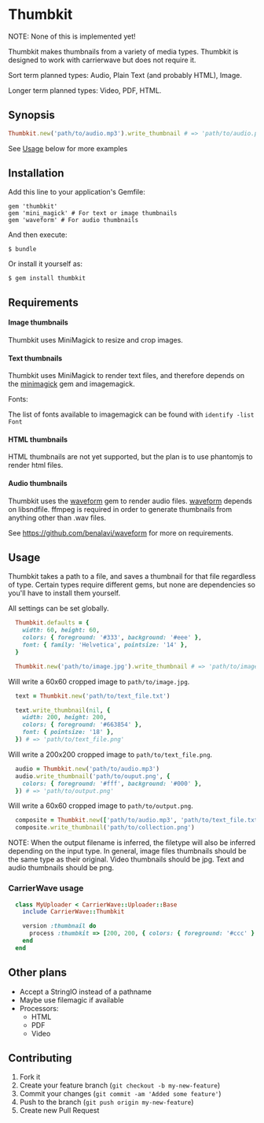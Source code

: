 # Thumbkit

NOTE: None of this is implemented yet!

Thumbkit makes thumbnails from a variety of media types.
Thumbkit is designed to work with carrierwave but does not require it.

Sort term planned types: Audio, Plain Text (and probably HTML), Image.

Longer term planned types: Video, PDF, HTML.

## Synopsis

```ruby
Thumbkit.new('path/to/audio.mp3').write_thumbnail # => 'path/to/audio.png'
```

See [Usage](#usage) below for more examples

## Installation

Add this line to your application's Gemfile:

    gem 'thumbkit'
    gem 'mini_magick' # For text or image thumbnails
    gem 'waveform' # For audio thumbnails

And then execute:

    $ bundle

Or install it yourself as:

    $ gem install thumbkit

## Requirements

#### Image thumbnails

Thumbkit uses MiniMagick to resize and crop images.

#### Text thumbnails

Thumbkit uses MiniMagick to render text files, and therefore depends on the
[minimagick](https://github.com/probablycorey/mini_magick) gem and imagemagick.

Fonts:

The list of fonts available to imagemagick can be found with `identify -list Font`

#### HTML thumbnails

HTML thumbnails are not yet supported, but the plan is to use phantomjs to
render html files.

#### Audio thumbnails

Thumbkit uses the [waveform](https://github.com/benalavi/waveform) gem to render
audio files. [waveform](https://github.com/benalavi/waveform) depends on
libsndfile. ffmpeg is required in order to generate thumbnails from anything
other than .wav files.

See https://github.com/benalavi/waveform for more on requirements.

## Usage

Thumbkit takes a path to a file, and saves a thumbnail for that file regardless
of type. Certain types require different gems, but none are dependencies so
you'll have to install them yourself.

All settings can be set globally.

```ruby
  Thumbkit.defaults = {
    width: 60, height: 60,
    colors: { foreground: '#333', background: '#eee' },
    font: { family: 'Helvetica', pointsize: '14' },
  }
```

```ruby
  Thumbkit.new('path/to/image.jpg').write_thumbnail # => 'path/to/image.jpg'
```

Will write a 60x60 cropped image to `path/to/image.jpg`.

```ruby
  text = Thumbkit.new('path/to/text_file.txt')

  text.write_thumbnail(nil, {
    width: 200, height: 200,
    colors: { foreground: '#663854' },
    font: { pointsize: '18' },
  }) # => 'path/to/text_file.png'

```

Will write a 200x200 cropped image to `path/to/text_file.png`.

```ruby
  audio = Thumbkit.new('path/to/audio.mp3')
  audio.write_thumbnail('path/to/ouput.png', {
    colors: { foreground: '#fff', background: '#000' },
  }) # => 'path/to/output.png'
```

Will write a 60x60 cropped image to `path/to/output.png`.

```ruby
  composite = Thumbkit.new(['path/to/audio.mp3', 'path/to/text_file.txt'])
  composite.write_thumbnail('path/to/collection.png')
```

NOTE: When the output filename is inferred, the filetype will also be inferred
depending on the input type. In general, image files thumbnails should be the
same type as their original. Video thumbnails should be jpg. Text and audio
thumbnails should be png.

### CarrierWave usage

```ruby
  class MyUploader < CarrierWave::Uploader::Base
    include CarrierWave::Thumbkit

    version :thumbnail do
      process :thumbkit => [200, 200, { colors: { foreground: '#ccc' } }]
    end
  end
```

## Other plans

* Accept a StringIO instead of a pathname
* Maybe use filemagic if available
* Processors:
  * HTML
  * PDF
  * Video

## Contributing

1. Fork it
2. Create your feature branch (`git checkout -b my-new-feature`)
3. Commit your changes (`git commit -am 'Added some feature'`)
4. Push to the branch (`git push origin my-new-feature`)
5. Create new Pull Request
